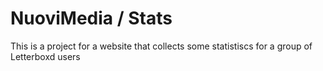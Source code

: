 # NuoviMedia / Stats

This is a project for a website that collects some statistiscs for a group of Letterboxd users

